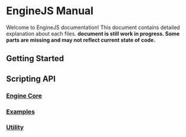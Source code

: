 # EngineJS Manual

Welcome to EngineJS documentation! This document contains detailed explanation about each files. **document is still work in progress. Some parts are missing and may not reflect current state of code.**

## Getting Started

## Scripting API

### [Engine Core](./ScriptingAPI/EngineCore.md)

### [Examples](./ScriptingAPI/Examples.md)

### [Utility](./ScriptingAPI/Utility.md)
